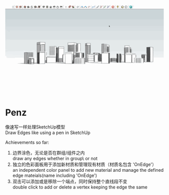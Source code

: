 ![demonstration gif](https://github.com/charlesooo/Penz/blob/master/penz_demonstration_01.gif)
# Penz
像速写一样处理SketchUp模型  
Draw Edges like using a pen in SketchUp

Achievements so far:
1. 边界涂色，无论是否在群组/组件之内  
draw any edges whether in group\ or not  
2. 独立的色彩面板用于添加新材质和管理现有材质（材质名包含 'OnEdge'）  
an independent color panel to add new material and manage the defined edge mateials(name including 'OnEdge')  
3. 双击可以添加或是移除一个端点，同时保持整个直线段不变  
double click to add or delete a vertex keeping the edge the same  
